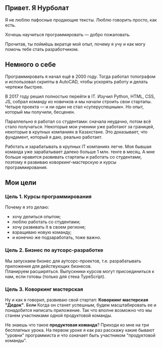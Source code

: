 ## Привет. Я Нурболат

Я не люблю пафосные продающие тексты. Люблю говорить просто, как есть.

Хочешь научиться программировать — добро пожаловать.

Прочитав, ты поймёшь вкратце мой опыт, почему я учу и как могу помочь тебе стать разработчиком.

## Немного о себе

Программировать я начал ещё в 2000 году. Тогда работал топографом и использовал скрипты в AutoCAD, чтобы ускорять работу и делать чертежи быстрее.

В 2017 году решил полностью перейти в IT. Изучил Python, HTML, CSS, JS, собрал команду из новичков и мы начали строить свои стартапы. Четыре проекта — и ни один не стал «суперуспешным». Но опыт, который мы получили, бесценен.

Параллельно я работал со студентами: сначала неудачно, потом всё стало получаться. Некоторые мои ученики уже работают за границей, некоторые в крупных компаниях в Казахстане. Это доказывает, что фундамент, который я даю, реально работает.

Работать и зарабатывать в крупных IT компаниях легче. Моя бывшая команда уже зарабатывает далеко больше 1 млн. тенге в месяц. А мне больше нравится развивать стартапы и работать со студентами, поэтому я развиваю коворкинг-мастерскую и курсы программирования.

## Мои цели

### Цель 1. Курсы программирования
Почему я это делаю:
* хочу делиться опытом;
* люблю работать со студентами;
* хочу развивать it в своем регионе;
* взращиваю новую команду;
* и конечно же подзаработать, тоже важно.

### Цель 2. Бизнес по аутсорс-разработке
Мы запускаем бизнес для аутсорс-проектов, т.е. разрабатывать приложения для действующих бизнесов.  
Планируем расширяться. Выпускники курсов могут присоединиться к нам, если готовы (только для стека TypeScript).

### Цель 3. Коворкинг мастерская
Ну и как я говорил, развиваю свой стартап: **Коворкинг мастерская "Дедок"**. <s>Если</s> Когда он станет успешным, будем масштабировать ее и понадобится написать приложение. Так что вполне возможно что мы станем участниками одной продуктовой команды.

Не знаешь что такое **продуктовая команда**? Приходи ко мне на три бесплатных урока. На первом уроке я как раз расскажу какие бывают "уровни" программиста и что означает быть участником "продуктовой команды".

